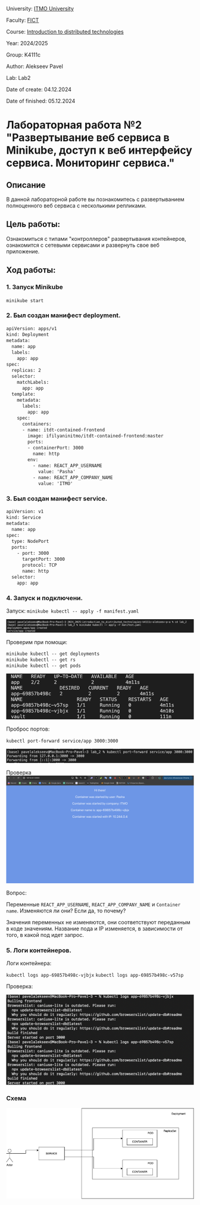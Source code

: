 University: [ITMO University](https://itmo.ru/ru/)

Faculty: [FICT](https://fict.itmo.ru)

Course: [Introduction to distributed technologies](https://github.com/itmo-ict-faculty/introduction-to-distributed-technologies)

Year: 2024/2025

Group: K4111с

Author: Alekseev Pavel

Lab: Lab2

Date of create: 04.12.2024

Date of finished: 05.12.2024


# Лабораторная работа №2 "Развертывание веб сервиса в Minikube, доступ к веб интерфейсу сервиса. Мониторинг сервиса."

## Описание
   В данной лабораторной работе вы познакомитесь с развертыванием полноценного веб сервиса с несколькими репликами.

## Цель работы:
   Ознакомиться с типами "контроллеров" развертывания контейнеров, ознакомится с сетевыми сервисами и развернуть свое веб приложение.

## Ход работы:

### 1. Запуск Minikube
``minikube start``

### 2. Был создан манифест deployment.

  ```
  apiVersion: apps/v1
  kind: Deployment
  metadata:
    name: app
    labels:
      app: app
  spec:
    replicas: 2
    selector:
      matchLabels:
        app: app
    template:
      metadata:
        labels:
          app: app
      spec:
        containers:
        - name: itdt-contained-frontend
          image: ifilyaninitmo/itdt-contained-frontend:master
          ports:
          - containerPort: 3000
            name: http
          env:
            - name: REACT_APP_USERNAME
              value: 'Pasha'
            - name: REACT_APP_COMPANY_NAME
              value: 'ITMO'
  ```
 

### 3. Был создан манифест service.

  ```  
  apiVersion: v1
  kind: Service
  metadata:
    name: app
  spec:
    type: NodePort
    ports:
      - port: 3000
        targetPort: 3000
        protocol: TCP
        name: http
    selector:
      app: app
```

### 4. Запуск и подключени.
Запуск: 
`minikube kubectl -- apply -f manifest.yaml`

![1](screens/1.png)

Проверим при помощи:

```
minikube kubectl -- get deployments
minikube kubectl -- get rs
minikube kubectl -- get pods 
```
![2](screens/2.png)

Проброс портов:

`kubectl port-forward service/app 3000:3000`

![3](screens/3.png)

Проверка
![6](screens/6.png)

Вопрос: 

Переменные  `REACT_APP_USERNAME`,  `REACT_APP_COMPANY_NAME`  и  `Container name`. Изменяются ли они? Если да, то почему? 

Значения переменных не изменяются, они соответствуют переданным в коде значениям. Название пода и IP изменяется, в зависимости от того, в какой под идет запрос.

### 5. Логи контейнеров.

Логи контейнера:

`kubectl logs app-69857b498c-vjbjx`
`kubectl logs app-69857b498c-v57sp`

Проверка: 

![4](screens/4.png)

### Схема


![5](screens/5.png)

